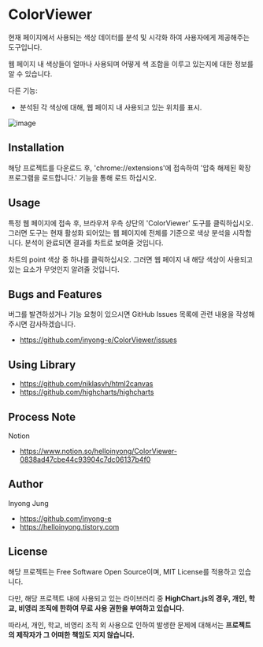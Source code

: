 # ColorViewer

현재 페이지에서 사용되는 색상 데이터를 분석 및 시각화 하여 사용자에게 제공해주는 도구입니다.

웹 페이지 내 색상들이 얼마나 사용되며 어떻게 색 조합을 이루고 있는지에 대한 정보를 알 수 있습니다.

다른 기능:

- 분석된 각 색상에 대해, 웹 페이지 내 사용되고 있는 위치를 표시.

![image](https://user-images.githubusercontent.com/13481627/89705551-63742080-d999-11ea-91a9-24ed6e502194.png)

## Installation

해당 프로젝트를 다운로드 후, 'chrome://extensions'에 접속하여 '압축 해제된 확장 프로그램을 로드합니다.' 기능을 통해 로드 하십시오.

## Usage

특정 웹 페이지에 접속 후, 브라우저 우측 상단의 'ColorViewer' 도구를 클릭하십시오. 그러면 도구는 현재 활성화 되어있는 웹 페이지에 전체를 기준으로 색상 분석을 시작합니다. 분석이 완료되면 결과를 차트로 보여줄 것입니다.

차트의 point 색상 중 하나를 클릭하십시오. 그러면 웹 페이지 내 해당 색상이 사용되고 있는 요소가 무엇인지 알려줄 것입니다.

## Bugs and Features

버그를 발견하셨거나 기능 요청이 있으시면 GitHub Issues 목록에 관련 내용을 작성해 주시면 감사하겠습니다.

- https://github.com/inyong-e/ColorViewer/issues

## Using Library

- https://github.com/niklasvh/html2canvas
- https://github.com/highcharts/highcharts

## Process Note

Notion

- https://www.notion.so/helloinyong/ColorViewer-0838ad47cbe44c93904c7dc06137b4f0

## Author

Inyong Jung

- https://github.com/inyong-e
- https://helloinyong.tistory.com

## License

해당 프로젝트는 Free Software Open Source이며, MIT License를 적용하고 있습니다.

다만, 해당 프로젝트 내에 사용되고 있는 라이브러리 중 **HighChart.js의 경우, 개인, 학교, 비영리 조직에 한하여 무료 사용 권한을 부여하고 있습니다.**

따라서, 개인, 학교, 비영리 조직 외 사용으로 인하여 발생한 문제에 대해서는 **프로젝트의 제작자가 그 어떠한 책임도 지지 않습니다.**
